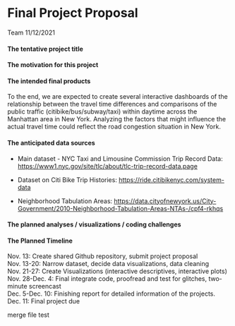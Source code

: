 Final Project Proposal
================
Team
11/12/2021

#### The tentative project title

#### The motivation for this project

#### The intended final products

To the end, we are expected to create several interactive dashboards of
the relationship between the travel time differences and comparisons of
the public traffic (citibike/bus/subway/taxi) within daytime across the
Manhattan area in New York. Analyzing the factors that might influence
the actual travel time could reflect the road congestion situation in
New York.

#### The anticipated data sources

-   Main dataset - NYC Taxi and Limousine Commission Trip Record Data:
    <https://www1.nyc.gov/site/tlc/about/tlc-trip-record-data.page>

-   Dataset on Citi Bike Trip Histories:
    <https://ride.citibikenyc.com/system-data>

-   Neighborhood Tabulation Areas:
    <https://data.cityofnewyork.us/City-Government/2010-Neighborhood-Tabulation-Areas-NTAs-/cpf4-rkhqs>

#### The planned analyses / visualizations / coding challenges

#### The Planned Timeline

Nov. 13: Create shared Github repository, submit project proposal  
Nov. 13-20: Narrow dataset, decide data visualizations, data cleaning  
Nov. 21-27: Create Visualizations (interactive descriptives, interactive
plots)  
Nov. 28-Dec. 4: Final integrate code, proofread and test for glitches,
two-minute screencast  
Dec. 5-Dec. 10: Finishing report for detailed information of the
projects.  
Dec. 11: Final project due

merge file test
